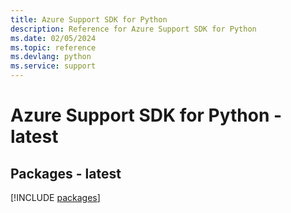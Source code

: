 ```yaml
---
title: Azure Support SDK for Python
description: Reference for Azure Support SDK for Python
ms.date: 02/05/2024
ms.topic: reference
ms.devlang: python
ms.service: support
---
```

# Azure Support SDK for Python - latest
## Packages - latest
[!INCLUDE [packages](support-index.md)]